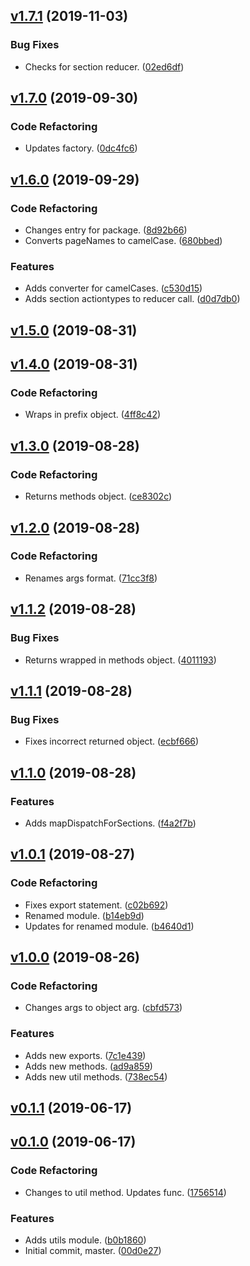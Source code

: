 <a name="v1.7.1"></a>
## [v1.7.1](https://github.com/alexseitsinger/redux-action-types/compare/v1.7.0...v1.7.1) (2019-11-03)

### Bug Fixes
- Checks for section reducer. ([02ed6df](https://github.com/alexseitsinger/redux-action-types/commit/02ed6dfdd2fe9f3741abde696696331411cc5027))


<a name="v1.7.0"></a>
## [v1.7.0](https://github.com/alexseitsinger/redux-action-types/compare/v1.6.0...v1.7.0) (2019-09-30)

### Code Refactoring
- Updates factory. ([0dc4fc6](https://github.com/alexseitsinger/redux-action-types/commit/0dc4fc6e15c61bedfe7e38551c6e0ed41738a995))


<a name="v1.6.0"></a>
## [v1.6.0](https://github.com/alexseitsinger/redux-action-types/compare/v1.5.0...v1.6.0) (2019-09-29)

### Code Refactoring
- Changes entry for package. ([8d92b66](https://github.com/alexseitsinger/redux-action-types/commit/8d92b665aa3baba6f5293967e64576337a56e8e5))
- Converts pageNames to camelCase. ([680bbed](https://github.com/alexseitsinger/redux-action-types/commit/680bbed4c556f368f42408dee096901a6bf07cb6))

### Features
- Adds converter for camelCases. ([c530d15](https://github.com/alexseitsinger/redux-action-types/commit/c530d15b4c8545feb5ef6bfadf7b990d03de41e7))
- Adds section actiontypes to reducer call. ([d0d7db0](https://github.com/alexseitsinger/redux-action-types/commit/d0d7db0b9dcc1fecc2fa4420f1efdd24f06f3803))


<a name="v1.5.0"></a>
## [v1.5.0](https://github.com/alexseitsinger/redux-action-types/compare/v1.4.0...v1.5.0) (2019-08-31)


<a name="v1.4.0"></a>
## [v1.4.0](https://github.com/alexseitsinger/redux-action-types/compare/v1.3.0...v1.4.0) (2019-08-31)

### Code Refactoring
- Wraps in prefix object. ([4ff8c42](https://github.com/alexseitsinger/redux-action-types/commit/4ff8c425886972cb8a77c7388f241c6ef8d43ad1))


<a name="v1.3.0"></a>
## [v1.3.0](https://github.com/alexseitsinger/redux-action-types/compare/v1.2.0...v1.3.0) (2019-08-28)

### Code Refactoring
- Returns methods object. ([ce8302c](https://github.com/alexseitsinger/redux-action-types/commit/ce8302c3bc2fbcfbec995a8ab05aa0ecc58b6204))


<a name="v1.2.0"></a>
## [v1.2.0](https://github.com/alexseitsinger/redux-action-types/compare/v1.1.2...v1.2.0) (2019-08-28)

### Code Refactoring
- Renames args format. ([71cc3f8](https://github.com/alexseitsinger/redux-action-types/commit/71cc3f8666534ae464e225038159544697278091))


<a name="v1.1.2"></a>
## [v1.1.2](https://github.com/alexseitsinger/redux-action-types/compare/v1.1.1...v1.1.2) (2019-08-28)

### Bug Fixes
- Returns wrapped in methods object. ([4011193](https://github.com/alexseitsinger/redux-action-types/commit/4011193e7bd856311c2c12d329db32a88fdc112d))


<a name="v1.1.1"></a>
## [v1.1.1](https://github.com/alexseitsinger/redux-action-types/compare/v1.1.0...v1.1.1) (2019-08-28)

### Bug Fixes
- Fixes incorrect returned object. ([ecbf666](https://github.com/alexseitsinger/redux-action-types/commit/ecbf666cd824fd498fbe0d93bd87dc17884d8469))


<a name="v1.1.0"></a>
## [v1.1.0](https://github.com/alexseitsinger/redux-action-types/compare/v1.0.1...v1.1.0) (2019-08-28)

### Features
- Adds mapDispatchForSections. ([f4a2f7b](https://github.com/alexseitsinger/redux-action-types/commit/f4a2f7ba4cdc122eada999da57b6f25465ff560d))


<a name="v1.0.1"></a>
## [v1.0.1](https://github.com/alexseitsinger/redux-action-types/compare/v1.0.0...v1.0.1) (2019-08-27)

### Code Refactoring
- Fixes export statement. ([c02b692](https://github.com/alexseitsinger/redux-action-types/commit/c02b6925f4aecdbc03b89ceb15e4574d1d8f3cf9))
- Renamed module. ([b14eb9d](https://github.com/alexseitsinger/redux-action-types/commit/b14eb9d4ff1984e1c670d67fc64264d637352563))
- Updates for renamed module. ([b4640d1](https://github.com/alexseitsinger/redux-action-types/commit/b4640d1d7da270e8d310c4d89e163aba6c4a6e20))


<a name="v1.0.0"></a>
## [v1.0.0](https://github.com/alexseitsinger/redux-action-types/compare/v0.1.1...v1.0.0) (2019-08-26)

### Code Refactoring
- Changes args to object arg. ([cbfd573](https://github.com/alexseitsinger/redux-action-types/commit/cbfd573182c10c164f46dbb7e1a28f8e4d63fb4f))

### Features
- Adds new exports. ([7c1e439](https://github.com/alexseitsinger/redux-action-types/commit/7c1e43901a7fa99c2613bdefcf709c3db5396d6c))
- Adds new methods. ([ad9a859](https://github.com/alexseitsinger/redux-action-types/commit/ad9a859a050aa0bea79f8bf4887cd49309828b90))
- Adds new util methods. ([738ec54](https://github.com/alexseitsinger/redux-action-types/commit/738ec54683d94569b1eefe991bcd1e943935dd1a))


<a name="v0.1.1"></a>
## [v0.1.1](https://github.com/alexseitsinger/redux-action-types/compare/v0.1.0...v0.1.1) (2019-06-17)


<a name="v0.1.0"></a>
## [v0.1.0](https://github.com/alexseitsinger/redux-action-types/compare/00d0e274e8669ac6f9af33c48e31155e4936866b...v0.1.0) (2019-06-17)

### Code Refactoring
- Changes to util method. Updates func. ([1756514](https://github.com/alexseitsinger/redux-action-types/commit/1756514fcad814c0c5524a852e6c10bd7dccb478))

### Features
- Adds utils module. ([b0b1860](https://github.com/alexseitsinger/redux-action-types/commit/b0b1860179c6d5f1e82f6e6f5938fc0a2e3d9d0d))
- Initial commit, master. ([00d0e27](https://github.com/alexseitsinger/redux-action-types/commit/00d0e274e8669ac6f9af33c48e31155e4936866b))


